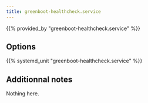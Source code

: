 ```yaml
---
title: greenboot-healthcheck.service
---
```


{{% provided_by "greenboot-healthcheck.service" %}}

## Options

{{% systemd_unit "greenboot-healthcheck.service" %}}

## Additionnal notes

Nothing here.